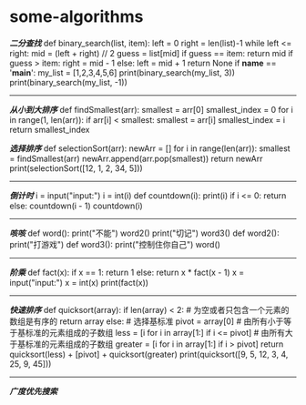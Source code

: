 # some-algorithms

***二分查找***
def binary_search(list, item):
    left = 0
    right = len(list)-1
    while left <= right:
        mid = (left + right) //  2
        guess = list[mid]
        if guess == item:
            return mid
        if guess > item:
            right = mid - 1
        else:
            left = mid + 1
    return None
if __name__ == '__main__':
    my_list = [1,2,3,4,5,6]
    print(binary_search(my_list, 3))
    print(binary_search(my_list, -1))


---------------------------------------------------------------------------------------------------------


***从小到大排序***
def findSmallest(arr):
    smallest = arr[0]
    smallest_index = 0
    for i in range(1, len(arr)):
        if arr[i] < smallest:
            smallest = arr[i]
            smallest_index = i
    return smallest_index
    
***选择排序***
def selectionSort(arr):
    newArr = []
    for i in range(len(arr)):
        smallest = findSmallest(arr)
        newArr.append(arr.pop(smallest))
    return newArr
print(selectionSort([12, 1, 2, 34, 5]))


-----------------------------------------------------------------------------------------------------------


***倒计时***
i = input("input:")
i = int(i)
def countdown(i):
    print(i)
    if i <= 0:
        return
    else:
        countdown(i - 1)
countdown(i)

------------------------------------------------------------------------------------------------------------

***咳咳***
def word():
    print("不能")
    word2()
    print("切记")
    word3()
def word2():
    print("打游戏")
def word3():
    print("控制住你自己")
word()


---------------------------------------------------------------------------------------------------------


***阶乘***
def fact(x):
    if x == 1:
        return 1
    else:
        return x * fact(x - 1)
x = input("input:")
x = int(x)
print(fact(x))


------------------------------------------------------------------------------------------------------------


***快速排序***
def quicksort(array):
    if len(array) < 2:
        # 为空或者只包含一个元素的数组是有序的
        return array
    else:
        # 选择基标准
        pivot = array[0]
        # 由所有小于等于基标准的元素组成的子数组
        less = [i for i in array[1:] if i <= pivot]
        # 由所有大于基标准的元素组成的子数组
        greater = [i for i in array[1:] if i > pivot]
        return quicksort(less) + [pivot] + quicksort(greater)
print(quicksort([9, 5, 12, 3, 4, 25, 9, 45]))

------------------------------------------------------------------------------------------------------------

***广度优先搜索***

